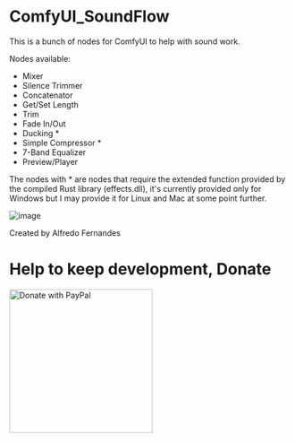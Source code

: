 # ComfyUI_SoundFlow 


This is a bunch of nodes for ComfyUI to help with sound work.

Nodes available:
- Mixer
- Silence Trimmer
- Concatenator
- Get/Set Length
- Trim
- Fade In/Out
- Ducking *
- Simple Compressor *
- 7-Band Equalizer
- Preview/Player

The nodes with * are nodes that require the extended function provided by the compiled Rust library (effects.dll), it's currently provided only for Windows but I may provide it for Linux and Mac at some point further.

![image](https://github.com/user-attachments/assets/3be18f5c-bf50-48ee-bc27-9cbedb27a579)

Created by Alfredo Fernandes
# Help to keep development, Donate
<a href="https://www.paypal.com/donate/?hosted_button_id=24CJHH95X3AQS"><img width=256px src="https://raw.githubusercontent.com/stefan-niedermann/paypal-donate-button/master/paypal-donate-button.png" alt="Donate with PayPal" /></a>
